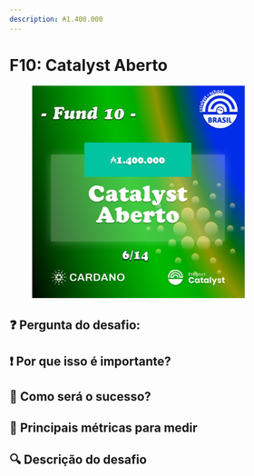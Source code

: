 ```yaml
---
description: ₳1.400.000
---
```


# F10: Catalyst Aberto

<div align="left">

<figure><img src="../../../.gitbook/assets/Frame 17.png" alt="" width="375"><figcaption></figcaption></figure>

</div>

## ❓ Pergunta do desafio:

> ###

## ❗ Por que isso é importante?

> ###

## 🚀 Como será o sucesso?

> ###

## 📏 Principais métricas para medir

> ###

## 🔍 Descrição do desafio
